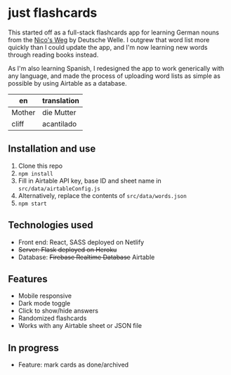 # just flashcards

This started off as a full-stack flashcards app for learning German nouns from the [Nico's Weg](https://learngerman.dw.com/en/overview) by Deutsche Welle. I outgrew that word list more quickly than I could update the app, and I'm now learning new words through reading books instead.

As I'm also learning Spanish, I redesigned the app to work generically with any language, and made the process of uploading word lists as simple as possible by using Airtable as a database.

| en     | translation |
| ------ | ----------- |
| Mother | die Mutter  |
| cliff  | acantilado  |

## Installation and use

1. Clone this repo
2. `npm install`
3. Fill in Airtable API key, base ID and sheet name in `src/data/airtableConfig.js`
4. Alternatively, replace the contents of `src/data/words.json`
5. `npm start`

## Technologies used

- Front end: React, SASS deployed on Netlify
- ~~Server: Flask deployed on Heroku~~
- Database: ~~Firebase Realtime Database~~ Airtable

## Features

- Mobile responsive
- Dark mode toggle
- Click to show/hide answers
- Randomized flashcards
- Works with any Airtable sheet or JSON file

## In progress

- Feature: mark cards as done/archived
